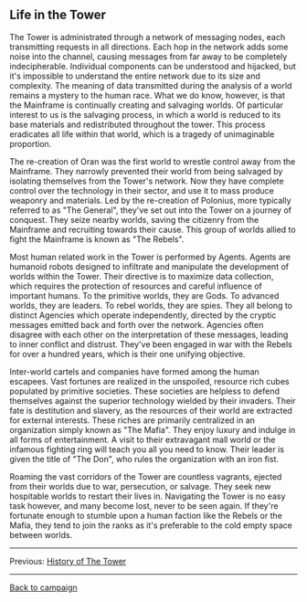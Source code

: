 ## Life in the Tower

The Tower is administrated through a network of messaging nodes, each transmitting requests in all directions. Each hop in the network adds some noise into the channel, causing messages from far away to be completely indecipherable. Individual components can be understood and hijacked, but it's impossible to understand the entire network due to its size and complexity. The meaning of data transmitted during the analysis of a world remains a mystery to the human race. What we do know, however, is that the Mainframe is continually creating and salvaging worlds. Of particular interest to us is the salvaging process, in which a world is reduced to its base materials and redistributed throughout the tower. This process eradicates all life within that world, which is a tragedy of unimaginable proportion.

The re-creation of Oran was the first world to wrestle control away from the Mainframe. They narrowly prevented their world from being salvaged by isolating themselves from the Tower's network. Now they have complete control over the technology in their sector, and use it to mass produce weaponry and materials. Led by the re-creation of Polonius, more typically referred to as "The General", they've set out into the Tower on a journey of conquest. They seize nearby worlds, saving the citizenry from the Mainframe and recruiting towards their cause. This group of worlds allied to fight the Mainframe is known as "The Rebels".

Most human related work in the Tower is performed by Agents. Agents are humanoid robots designed to infiltrate and manipulate the development of worlds within the Tower. Their directive is to maximize data collection, which requires the protection of resources and careful influence of important humans. To the primitive worlds, they are Gods. To advanced worlds, they are leaders. To rebel worlds, they are spies. They all belong to distinct Agencies which operate independently, directed by the cryptic messages emitted back and forth over the network. Agencies often disagree with each other on the interpretation of these messages, leading to inner conflict and distrust. They've been engaged in war with the Rebels for over a hundred years, which is their one unifying objective.

Inter-world cartels and companies have formed among the human escapees. Vast fortunes are realized in the unspoiled, resource rich cubes populated by primitive societies. These societies are helpless to defend themselves against the superior technology wielded by their invaders. Their fate is destitution and slavery, as the resources of their world are extracted for external interests. These riches are primarily centralized in an organization simply known as "The Mafia". They enjoy luxury and indulge in all forms of entertainment. A visit to their extravagant mall world or the infamous fighting ring will teach you all you need to know. Their leader is given the title of "The Don", who rules the organization with an iron fist.

Roaming the vast corridors of the Tower are countless vagrants, ejected from their worlds due to war, persecution, or salvage. They seek new hospitable worlds to restart their lives in. Navigating the Tower is no easy task however, and many become lost, never to be seen again. If they're fortunate enough to stumble upon a human faction like the Rebels or the Mafia, they tend to join the ranks as it's preferable to the cold empty space between worlds.

---

Previous: [History of The Tower](README.md)

---

[Back to campaign](https://github.com/elliottomlinson/rpcg/blob/master/docs/campaign/README.md)
